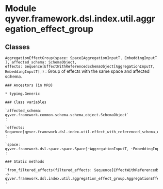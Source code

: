 Module qyver.framework.dsl.index.util.aggregation_effect_group
====================================================================

Classes
-------

`AggregationEffectGroup(space: Space[AggregationInputT, EmbeddingInputT], affected_schema: SchemaObject, effects: Sequence[EffectWithReferencedSchemaObject[AggregationInputT, EmbeddingInputT]])`
:   Group of effects with the same space and affected schema.

    ### Ancestors (in MRO)

    * typing.Generic

    ### Class variables

    `affected_schema: qyver.framework.common.schema.schema_object.SchemaObject`
    :

    `effects: Sequence[qyver.framework.dsl.index.util.effect_with_referenced_schema_object.EffectWithReferencedSchemaObject[~AggregationInputT, ~EmbeddingInputT]]`
    :

    `space: qyver.framework.dsl.space.space.Space[~AggregationInputT, ~EmbeddingInputT]`
    :

    ### Static methods

    `from_filtered_effects(filtered_effects: Sequence[EffectWithReferencedSchemaObject[AggregationInputT, EmbeddingInputT]]) ‑> qyver.framework.dsl.index.util.aggregation_effect_group.AggregationEffectGroup[~AggregationInputT, ~EmbeddingInputT]`
    :
